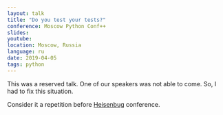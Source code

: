 ```yaml
---
layout: talk
title: "Do you test your tests?"
conference: Moscow Python Conf++
slides:
youtube:
location: Moscow, Russia
language: ru
date: 2019-04-05
tags: python
---
```


This was a reserved talk. One of our speakers was not able to come.
So, I had to fix this situation.

Consider it a repetition before [Heisenbug](https://sobolevn.me/talks/heisenbug-2019) conference.
